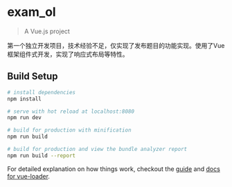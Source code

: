 # exam_ol

> A Vue.js project

第一个独立开发项目，技术经验不足，仅实现了发布题目的功能实现。使用了Vue框架组件式开发，实现了响应式布局等特性。

## Build Setup

``` bash
# install dependencies
npm install

# serve with hot reload at localhost:8080
npm run dev

# build for production with minification
npm run build

# build for production and view the bundle analyzer report
npm run build --report
```

For detailed explanation on how things work, checkout the [guide](http://vuejs-templates.github.io/webpack/) and [docs for vue-loader](http://vuejs.github.io/vue-loader).
